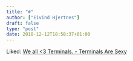 ```yaml
---
title: "#"
author: ["Eivind Hjertnes"]
draft: false
type: "post"
date: 2018-12-12T18:58:37+01:00
---
```


Liked: [We all <3 Terminals. - Terminals
Are Sexy](https://terminalsare.sexy/)
